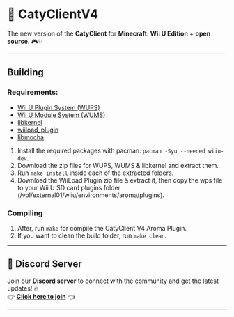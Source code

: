 # 🚀 **CatyClientV4**
The new version of the **CatyClient** for **Minecraft: Wii U Edition** + **open source**. 🎮✨

---

## **Building**
### **Requirements:**
- [Wii U Plugin System (WUPS)](https://github.com/wiiu-env/WiiUPluginSystem)
- [Wii U Module System (WUMS)](https://github.com/wiiu-env/WiiUModuleSystem)
- [libkernel](https://github.com/wiiu-env/libkernel)
- [wiiload_plugin](https://github.com/wiiu-env/wiiload_plugin)
- [libmocha](https://github.com/wiiu-env/libmocha)
1. Install the required packages with pacman: `pacman -Syu --needed wiiu-dev`.
2. Download the zip files for WUPS, WUMS & libkernel and extract them.
3. Run `make install` inside each of the extracted folders.
4. Download the WiiLoad Plugin zip file & extract it, then copy the wps file to your Wii U SD card plugins folder (/vol/external01/wiiu/environments/aroma/plugins).
### Compiling
1. After, run `make` for compile the CatyClient V4 Aroma Plugin.
2. If you want to clean the build folder, run `make clean`.

---

## 💬 **Discord Server**
Join our **Discord server** to connect with the community and get the latest updates! 🔥  
👉 [**Click here to join**](https://discord.gg/cR6Wpp9W) 👈

---